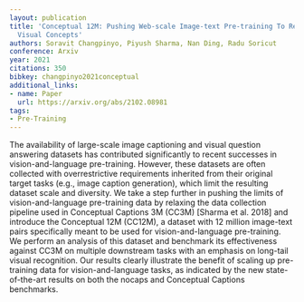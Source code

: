 ```yaml
---
layout: publication
title: 'Conceptual 12M: Pushing Web-scale Image-text Pre-training To Recognize Long-tail
  Visual Concepts'
authors: Soravit Changpinyo, Piyush Sharma, Nan Ding, Radu Soricut
conference: Arxiv
year: 2021
citations: 350
bibkey: changpinyo2021conceptual
additional_links:
- name: Paper
  url: https://arxiv.org/abs/2102.08981
tags:
- Pre-Training
---
```

The availability of large-scale image captioning and visual question
answering datasets has contributed significantly to recent successes in
vision-and-language pre-training. However, these datasets are often collected
with overrestrictive requirements inherited from their original target tasks
(e.g., image caption generation), which limit the resulting dataset scale and
diversity. We take a step further in pushing the limits of vision-and-language
pre-training data by relaxing the data collection pipeline used in Conceptual
Captions 3M (CC3M) [Sharma et al. 2018] and introduce the Conceptual 12M
(CC12M), a dataset with 12 million image-text pairs specifically meant to be
used for vision-and-language pre-training. We perform an analysis of this
dataset and benchmark its effectiveness against CC3M on multiple downstream
tasks with an emphasis on long-tail visual recognition. Our results clearly
illustrate the benefit of scaling up pre-training data for vision-and-language
tasks, as indicated by the new state-of-the-art results on both the nocaps and
Conceptual Captions benchmarks.